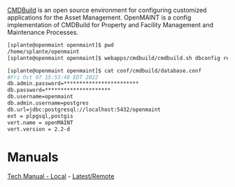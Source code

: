 [CMDBuild](https://www.cmdbuild.org/en) is an open source environment for configuring customized applications for the Asset Management. OpenMAINT is a config implementation of CMDBuild for Property and Facility Management and Maintenance Processes.

```bash
[splante@openmaint openmaint]$ pwd
/home/splante/openmaint
[splante@openmaint openmaint]$ webapps/cmdbuild/cmdbuild.sh dbconfig recreate empty

[splante@openmaint openmaint]$ cat conf/cmdbuild/database.conf
#Fri Oct 07 15:53:40 EDT 2022
db.admin.password=************************
db.password=*********************
db.username=openmaint
db.admin.username=postgres
db.url=jdbc:postgresql://localhost:5432/openmaint
ext = plpgsql,postgis
vert.name = openMAINT
vert.version = 2.2-d

```

# Manuals
[Tech Manual - Local](obsidian://open?vault=cheat-sheets&file=apps%2Fcmdbuild%2Ftechnical-manual-in-english.pdf)  - [Latest/Remote](https://www.cmdbuild.org/file/manuali/technical-manual-in-english)